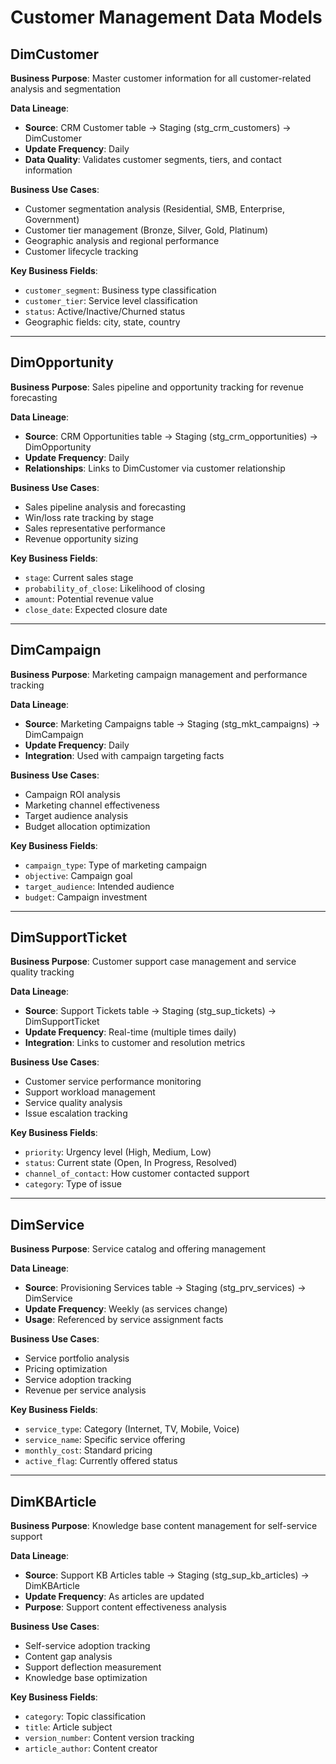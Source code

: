 # Customer Management Data Models

## DimCustomer
**Business Purpose**: Master customer information for all customer-related analysis and segmentation

**Data Lineage**: 
- **Source**: CRM Customer table → Staging (stg_crm_customers) → DimCustomer
- **Update Frequency**: Daily
- **Data Quality**: Validates customer segments, tiers, and contact information

**Business Use Cases**:
- Customer segmentation analysis (Residential, SMB, Enterprise, Government)
- Customer tier management (Bronze, Silver, Gold, Platinum)
- Geographic analysis and regional performance
- Customer lifecycle tracking

**Key Business Fields**:
- `customer_segment`: Business type classification
- `customer_tier`: Service level classification
- `status`: Active/Inactive/Churned status
- Geographic fields: city, state, country

---

## DimOpportunity
**Business Purpose**: Sales pipeline and opportunity tracking for revenue forecasting

**Data Lineage**: 
- **Source**: CRM Opportunities table → Staging (stg_crm_opportunities) → DimOpportunity
- **Update Frequency**: Daily
- **Relationships**: Links to DimCustomer via customer relationship

**Business Use Cases**:
- Sales pipeline analysis and forecasting
- Win/loss rate tracking by stage
- Sales representative performance
- Revenue opportunity sizing

**Key Business Fields**:
- `stage`: Current sales stage
- `probability_of_close`: Likelihood of closing
- `amount`: Potential revenue value
- `close_date`: Expected closure date

---

## DimCampaign
**Business Purpose**: Marketing campaign management and performance tracking

**Data Lineage**: 
- **Source**: Marketing Campaigns table → Staging (stg_mkt_campaigns) → DimCampaign
- **Update Frequency**: Daily
- **Integration**: Used with campaign targeting facts

**Business Use Cases**:
- Campaign ROI analysis
- Marketing channel effectiveness
- Target audience analysis
- Budget allocation optimization

**Key Business Fields**:
- `campaign_type`: Type of marketing campaign
- `objective`: Campaign goal
- `target_audience`: Intended audience
- `budget`: Campaign investment

---

## DimSupportTicket
**Business Purpose**: Customer support case management and service quality tracking

**Data Lineage**: 
- **Source**: Support Tickets table → Staging (stg_sup_tickets) → DimSupportTicket
- **Update Frequency**: Real-time (multiple times daily)
- **Integration**: Links to customer and resolution metrics

**Business Use Cases**:
- Customer service performance monitoring
- Support workload management
- Service quality analysis
- Issue escalation tracking

**Key Business Fields**:
- `priority`: Urgency level (High, Medium, Low)
- `status`: Current state (Open, In Progress, Resolved)
- `channel_of_contact`: How customer contacted support
- `category`: Type of issue

---

## DimService
**Business Purpose**: Service catalog and offering management

**Data Lineage**: 
- **Source**: Provisioning Services table → Staging (stg_prv_services) → DimService
- **Update Frequency**: Weekly (as services change)
- **Usage**: Referenced by service assignment facts

**Business Use Cases**:
- Service portfolio analysis
- Pricing optimization
- Service adoption tracking
- Revenue per service analysis

**Key Business Fields**:
- `service_type`: Category (Internet, TV, Mobile, Voice)
- `service_name`: Specific service offering
- `monthly_cost`: Standard pricing
- `active_flag`: Currently offered status

---

## DimKBArticle
**Business Purpose**: Knowledge base content management for self-service support

**Data Lineage**: 
- **Source**: Support KB Articles table → Staging (stg_sup_kb_articles) → DimKBArticle
- **Update Frequency**: As articles are updated
- **Purpose**: Support content effectiveness analysis

**Business Use Cases**:
- Self-service adoption tracking
- Content gap analysis
- Support deflection measurement
- Knowledge base optimization

**Key Business Fields**:
- `category`: Topic classification
- `title`: Article subject
- `version_number`: Content version tracking
- `article_author`: Content creator